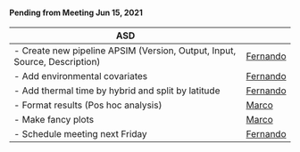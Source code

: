 #### Pending from Meeting Jun 15, 2021
|           ASD                                                             |                                            |
|---------------------------------------------------------------------------|--------------------------------------------|
|- Create new pipeline APSIM (Version, Output, Input, Source, Description)  |   [Fernando](https://github.com/FerAguate) |
|- Add environmental covariates                                             |   [Fernando](https://github.com/FerAguate) |
|- Add thermal time by hybrid and split by latitude                         |   [Fernando](https://github.com/FerAguate) |
|- Format results (Pos hoc analysis)                                        |   [Marco](https://github.com/marcoolopez)  |
|- Make fancy plots                                                         |   [Marco](https://github.com/marcoolopez)  |
|- Schedule meeting next Friday                                             |   [Fernando](https://github.com/FerAguate) |
